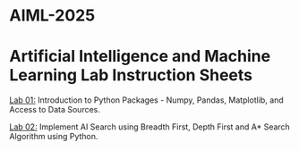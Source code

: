 # AIML-2025
# Artificial Intelligence and Machine Learning Lab Instruction Sheets
[Lab 01:]() Introduction to Python Packages - Numpy, Pandas, Matplotlib, and Access to Data Sources.

[Lab 02:]() Implement AI Search using Breadth First, Depth First and A* Search Algorithm using Python.
